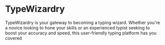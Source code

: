 # TypeWizardry
TypeWizardry is your gateway to becoming a typing wizard. Whether you're a novice looking to hone your skills or an experienced typist seeking to boost your accuracy and speed, this user-friendly typing platform has you covered
